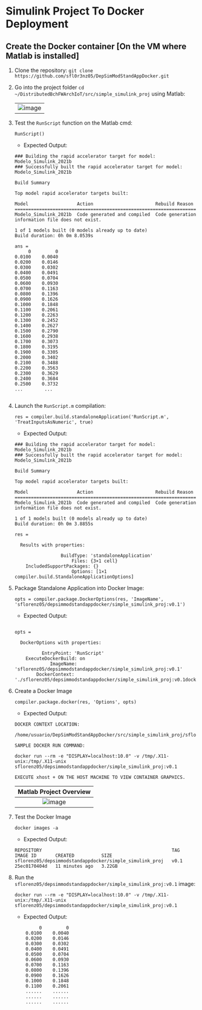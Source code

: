# Simulink Project To Docker Deployment

## Create the Docker container **[On the VM where Matlab is installed]**

1. Clone the repository: `git clone https://github.com/sfl0r3nz05/DepSimModStandAppDocker.git`
2. Go into the project folder `cd ~/DistributedBchFWArchIoT/src/simple_simulink_proj` using Matlab:

    | |
    |:-------------------------------:|
    |![image](https://user-images.githubusercontent.com/6643905/216972286-c134e690-52ab-4d52-8d46-0d60566b156e.png) |

3. Test the `RunScript` function on the Matlab cmd:

    ```console
    RunScript()
    ```

    - Expected Output:

    ```console
    ### Building the rapid accelerator target for model: Modelo_Simulink_2021b
    ### Successfully built the rapid accelerator target for model: Modelo_Simulink_2021b

    Build Summary

    Top model rapid accelerator targets built:

    Model                  Action                       Rebuild Reason                                    
    ======================================================================================================
    Modelo_Simulink_2021b  Code generated and compiled  Code generation information file does not exist.  

    1 of 1 models built (0 models already up to date)
    Build duration: 0h 0m 8.0539s

    ans =
         0         0
    0.0100    0.0040
    0.0200    0.0146
    0.0300    0.0302
    0.0400    0.0491
    0.0500    0.0704
    0.0600    0.0930
    0.0700    0.1163
    0.0800    0.1396
    0.0900    0.1626
    0.1000    0.1848
    0.1100    0.2061
    0.1200    0.2263
    0.1300    0.2452
    0.1400    0.2627
    0.1500    0.2790
    0.1600    0.2938
    0.1700    0.3073
    0.1800    0.3195
    0.1900    0.3305
    0.2000    0.3402
    0.2100    0.3488
    0.2200    0.3563
    0.2300    0.3629
    0.2400    0.3684
    0.2500    0.3732
   ...        ...
             
    ```

4. Launch the `RunScript.m` compilation:

    ```console
    res = compiler.build.standaloneApplication('RunScript.m', 'TreatInputsAsNumeric', true)
    ```

    - Expected Output:

    ```console
    ### Building the rapid accelerator target for model: Modelo_Simulink_2021b
    ### Successfully built the rapid accelerator target for model: Modelo_Simulink_2021b

    Build Summary

    Top model rapid accelerator targets built:

    Model                  Action                       Rebuild Reason                                    
    ======================================================================================================
    Modelo_Simulink_2021b  Code generated and compiled  Code generation information file does not exist.  

    1 of 1 models built (0 models already up to date)
    Build duration: 0h 0m 3.8855s

    res = 

      Results with properties:

                     BuildType: 'standaloneApplication'
                         Files: {3×1 cell}
        IncludedSupportPackages: {}
                         Options: [1×1 compiler.build.StandaloneApplicationOptions]
    ```

5. Package Standalone Application into Docker Image:

    ```console
    opts = compiler.package.DockerOptions(res, 'ImageName', 'sflorenz05/depsimmodstandappdocker/simple_simulink_proj:v0.1')
    ```

    - Expected Output:

    ```console

    opts = 

      DockerOptions with properties:

              EntryPoint: 'RunScript'
        ExecuteDockerBuild: on
                 ImageName: 'sflorenz05/depsimmodstandappdocker/simple_simulink_proj:v0.1'
            DockerContext: './sflorenz05/depsimmodstandappdocker/simple_simulink_proj:v0.1docker'
    ```

6. Create a Docker Image

    ```console
    compiler.package.docker(res, 'Options', opts)
    ```

    - Expected Output:

    ```console
    DOCKER CONTEXT LOCATION:

    /home/usuario/DepSimModStandAppDocker/src/simple_simulink_proj/sflorenz05/depsimmodstandappdocker/simple_simulink_proj:v0.1docker

    SAMPLE DOCKER RUN COMMAND:

    docker run --rm -e "DISPLAY=localhost:10.0" -v /tmp/.X11-unix:/tmp/.X11-unix sflorenz05/depsimmodstandappdocker/simple_simulink_proj:v0.1

    EXECUTE xhost + ON THE HOST MACHINE TO VIEW CONTAINER GRAPHICS.
    ```

    |     **Matlab Project Overview**     |
    |:-----------------------------------:|
    |  ![image](https://user-images.githubusercontent.com/6643905/216983398-5443f9f8-76ad-4179-9d99-874b030a8ae7.png)  |

7. Test the Docker Image

    ```console
    docker images -a
    ```

    - Expected Output:

    ```console
    REPOSITORY                                                TAG       IMAGE ID       CREATED          SIZE
    sflorenz05/depsimmodstandappdocker/simple_simulink_proj   v0.1      25ec0170404d   11 minutes ago   3.22GB
    ```

8. Run the `sflorenz05/depsimmodstandappdocker/simple_simulink_proj:v0.1` image:

    ```console
    docker run --rm -e "DISPLAY=localhost:10.0" -v /tmp/.X11-unix:/tmp/.X11-unix sflorenz05/depsimmodstandappdocker/simple_simulink_proj:v0.1
    ```

    - Expected Output:

    ```console
             0         0
        0.0100    0.0040
        0.0200    0.0146
        0.0300    0.0302
        0.0400    0.0491
        0.0500    0.0704
        0.0600    0.0930
        0.0700    0.1163
        0.0800    0.1396
        0.0900    0.1626
        0.1000    0.1848
        0.1100    0.2061
        ......    ......
        ......    ......
        ......    ...... 
    ```

